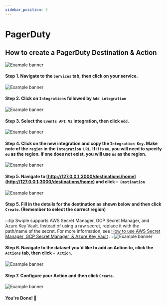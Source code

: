 ```yaml
---
sidebar_position: 3
---
```


# PagerDuty

## How to create a PagerDuty Destination & Action
![Example banner](/img/actions/pagerduty/example.png)

#### Step 1. Navigate to the `Services` tab, then click on your service.

![Example banner](/img/actions/pagerduty/step-1.png)

#### Step 2. Click on `Integrations` followed by `Add integration`

![Example banner](/img/actions/pagerduty/step-2.png)

#### Step 3. Select the `Events API V2` integration, then click `Add`.

![Example banner](/img/actions/pagerduty/step-3.png)

#### Step 4. Click on the new integration and copy the `Integration Key`. Make note of the `region` in the `Integration URL`. If it is `eu`, you will need to specify `eu` as the region. If one does not exist, you will use `us` as the region.

![Example banner](/img/actions/pagerduty/step-4.png)

#### Step 5. Navigate to [http://127.0.0.1:3000/destinations/home](http://127.0.0.1:3000/destinations/home) and click `+ Destination`
![Example banner](/img/create-destination.png)

#### Step 5. Fill in the details for the destination as shown below and then click `Create`. (Remember to select the correct region)
:::tip
Swiple supports AWS Secret Manager, GCP Secret Manager, and Azure Key Vault. Instead of using a raw secret, replace it with the path/name of the secret.
For more information, see [How to use AWS Secret Manager, GCP Secret Manager, & Azure Key Vault](/docs/configuration/secrets-manager)
:::
![Example banner](/img/actions/pagerduty/step-5.png)

#### Step 6. Navigate to the dataset you'd like to add an Action to, click the `Actions` tab, then click `+ Action`.
![Example banner](/img/dataset-create-action.png)

#### Step 7. Configure your Action and then click `Create`.
![Example banner](/img/actions/pagerduty/step-6.png)

#### You're Done! 🎉
